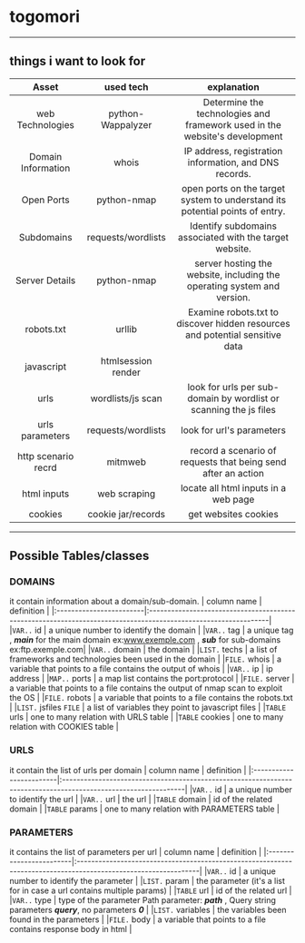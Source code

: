 # togomori
------------------------------------------------------------------------------------------------------------------
## things i want to look for

|Asset              | used tech         |                               explanation                                   |
|:-----------------:|:-----------------:|:---------------------------------------------------------------------------:|
|web Technologies   | python-Wappalyzer | Determine the technologies and framework used in the website's development  |
|Domain Information | whois             | IP address, registration information, and DNS records.                      |
|Open Ports         | python-nmap       | open ports on the target system to understand its potential points of entry.|
|Subdomains         | requests/wordlists| Identify subdomains associated with the target website.                     |
|Server Details     | python-nmap       | server hosting the website, including the operating system and version.     |
|robots.txt         | urllib            | Examine robots.txt to discover hidden resources and potential sensitive data|
|javascript         | htmlsession render|                                                                             |
|urls               | wordlists/js scan | look for urls per sub-domain by wordlist or scanning the js files           |
|urls parameters    | requests/wordlists| look for url's parameters                                                   |
|http scenario recrd| mitmweb           | record a scenario of requests that being send after an action               |
|html inputs        | web scraping      | locate all html inputs in a web page                                        |
|cookies            | cookie jar/records| get websites cookies                                                        |

---------------------------------------------------------------------------------------------------------------------
## Possible Tables/classes
### DOMAINS
it contain information about a domain/sub-domain.
|      column name        |                                              definition                                                        |
|:------------------------|:---------------------------------------------------------------------------------------------------------------|
|`VAR..` id               | a unique number to identify the domain                                                                         |
|`VAR..` tag              | a unique tag , ***main*** for the main domain ex:www.exemple.com , ***sub*** for sub-domains ex:ftp.exemple.com|
|`VAR..` domain           | the domain                                                                                                     |
|`LIST.` techs            | a list of frameworks and technologies been used in the domain                                                  |
|`FILE.` whois            | a variable that points to a file contains the output of whois                                                  |
|`VAR..` ip               | ip address                                                                                                     |
|`MAP..` ports            | a map list contains the port:protocol                                                                          |
|`FILE.` server           | a variable that points to a file contains the output of nmap scan to exploit the OS                            |
|`FILE.` robots           | a variable that points to a file contains the robots.txt                                                       |
|`LIST.` jsfiles `FILE`   | a list of variables they point to javascript files                                                             |
|`TABLE` urls             | one to many relation with URLS table                                                                           |
|`TABLE` cookies          | one to many relation with COOKIES table                                                                        |

### URLS
it contain the list of urls per domain
|      column name        |                                              definition                                                        |
|:------------------------|:---------------------------------------------------------------------------------------------------------------|
|`VAR..` id               | a unique number to identify the url                                                                            |
|`VAR..` url              | the url                                                                                                        |
|`TABLE` domain           | id of the related domain                                                                                       |
|`TABLE` params           | one to many relation with PARAMETERS table                                                                     |

### PARAMETERS
it contains the list of parameters per url
|      column name        |                                              definition                                                        |
|:------------------------|:---------------------------------------------------------------------------------------------------------------|
|`VAR..` id               | a unique number to identify the parameter                                                                      |
|`LIST.` param            | the parameter   (it's a list for in case a url contains multiple params)                                       |
|`TABLE` url              | id of the related url                                                                                          |
|`VAR..` type             | type of the parameter Path parameter: ***path*** , Query string parameters ***query***, no parameters ***0***  |
|`LIST.` variables        | the variables been found in the parameters                                                                     |
|`FILE.` body             | a variable that points to a file contains response body in html                                                |

###













